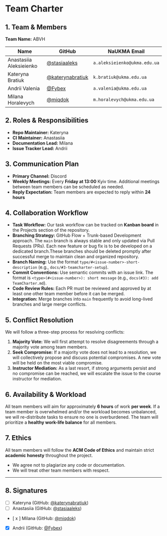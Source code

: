 # Team Charter

## 1. Team & Members

**Team Name:** ABVH

| Name | GitHub | NaUKMA Email |
|------|---------|--------------|
| Anastasiia Aleksieienko | [@stasiaaleks](https://github.com/stasiaaleks) | `a.aleksieienko@ukma.edu.ua` |
| Kateryna Bratiuk | [@katerynabratiuk](https://github.com/katerynabratiuk) | `k.bratiuk@ukma.edu.ua` |
| Andrii Valenia | [@Fybex](https://github.com/Fybex) | `a.valenia@ukma.edu.ua` |
| Milana Horalevych | [@miqdok](https://github.com/miqdok) | `m.horalevych@ukma.edu.ua` |

## 2. Roles & Responsibilities

* **Repo Maintainer:** Kateryna
* **CI Maintainer:** Anastasiia
* **Documentation Lead:** Milana
* **Issue Tracker Lead:** Andrii

## 3. Communication Plan

* **Primary Channel:** Discord
* **Weekly Meetings:** Every **Friday at 13:00** Kyiv time. Additional meetings between team members can be scheduled as needed.
* **Reply Expectation:** Team members are expected to reply within **24 hours**

## 4. Collaboration Workflow

* **Task Workflow:** Our task workflow can be tracked on **Kanban board** in the Projects section of the repository.
* **Branching Strategy:** GitHub Flow + Trunk-based Development approach. The `main` branch is always stable and only updated via Pull Requests (PRs). Each new feature or bug fix is to be developed on a dedicated branch.These branches should be deleted promptly after successful merge to maintain clean and organized repository.
* **Branch Naming:** Use the format `type/#<issue-number>-short-description` (e.g., `docs/#3-teamcharter-setup`).
* **Commit Conventions:** Use semantic commits with an issue link. The format is `<type>(#<issue-number>): short message` (e.g., `docs(#3): add TeamCharter.md`).
* **Code Review Rules:** Each PR must  be reviewed and approved by at least one other team member before it can be merged.
* **Integration:** Merge branches into `main` frequently to avoid long-lived branches and large merge conflicts.

## 5. Conflict Resolution

We will follow a three-step process for resolving conflicts:

1. **Majority Vote:** We will first attempt to resolve disagreements through a majority vote among team members.
2. **Seek Compromise:** If a majority vote does not lead to a resolution, we will collectively propose and discuss potential compromises. A new vote will be held on the most viable compromise.
3. **Instructor Mediation:** As a last resort, if strong arguments persist and no compromise can be reached, we will escalate the issue to the course instructor for mediation.

## 6. Availability & Workload

All team members will aim for approximately **6 hours** of work **per week**. If a team member is overwhelmed and/or the workload becomes unbalanced, we will re-distribute tasks to ensure no one is overburdened. The team will prioritize a **healthy work-life balance** for all members.

## 7. Ethics

All team members will follow the **ACM Code of Ethics** and maintain strict **academic honesty** throughout the project.

* We agree not to plagiarize any code or documentation.
* We will treat other team members with respect.

---

## 8. Signatures

* [ ] Kateryna (GitHub: [@katerynabratiuk](https://github.com/katerynabratiuk))
* [ ] Anastasiia (GitHub: [@stasiaaleks](https://github.com/stasiaaleks))
* [ x ] Milana (GitHub: [@miqdok](https://github.com/miqdok))
* [x] Andrii (GitHub: [@Fybex](https://github.com/Fybex))
